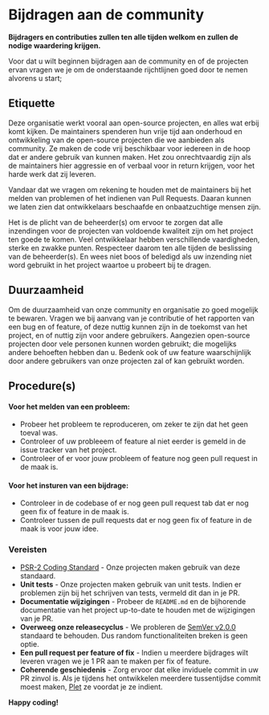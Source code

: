 # Bijdragen aan de community 

**Bijdragers en contributies zullen ten alle tijden welkom en zullen de nodige waardering krijgen.**

Voor dat u wilt beginnen bijdragen aan de community en of de projecten ervan vragen we je om de onderstaande rijchtlijnen goed door te nemen alvorens u start; 

## Etiquette 

Deze organisatie werkt vooral aan open-source projecten, en alles wat erbij komt kijken. 
De maintainers spenderen hun vrije tijd aan onderhoud en ontwikkeling van de open-source projecten die we aanbieden als community. 
Ze maken de code vrij beschikbaar voor iedereen in de hoop dat er andere gebruik van kunnen maken. 
Het zou onrechtvaardig zijn als de maintainers hier aggressie en of verbaal voor in return krijgen, voor het harde werk dat zij leveren. 

Vandaar dat we vragen om rekening te houden met de maintainers bij het melden van problemen of het indienen van Pull Requests. 
Daaran kunnen we laten zien dat ontwikkelaars beschaafde en onbaatzuchtige mensen zijn. 

Het is de plicht van de beheerder(s) om ervoor te zorgen dat alle inzendingen voor de projecten van voldoende kwaliteit zijn om het project ten goede te komen. 
Veel ontwikkelaar hebben verschillende vaardigheden, sterke en zwakke punten. 
Respecteer daarom ten alle tijden de beslissing van de beheerder(s).
En wees niet boos of beledigd als uw inzending niet word gebruikt in het project waartoe u probeert bij te dragen. 

## Duurzaamheid 

Om de duurzaamheid van onze community en organisatie zo goed mogelijk te bewaren. 
Vragen we bij aanvang van je contributie of het rapporten van een bug en of feature, of deze nuttig kunnen zijn in de toekomst van het project, en of nuttig zijn voor andere gebruikers. 
Aangezien open-source projecten door vele personen kunnen worden gebruikt; die mogelijks andere behoeften hebben dan u. 
Bedenk ook of uw feature waarschijnlijk door andere gebruikers van onze projecten zal of kan gebruikt worden. 

## Procedure(s)

#### Voor het melden van een probleem: 

- Probeer het probleem te reproduceren, om zeker te zijn dat het geen toeval was.
- Controleer of uw probleeem of feature al niet eerder is gemeld in de issue tracker van het project.
- Controleer of er voor jouw probleem of feature nog geen pull request in de maak is.

#### Voor het insturen van een bijdrage: 

- Controleer in de codebase of er nog geen pull request tab dat er nog geen fix of feature in de maak is.
- Controleer tussen de pull requests dat er nog geen fix of feature in de maak is voor jouw idee.


### Vereisten 

- [PSR-2 Coding Standard](https://github.com/php-fig/fig-standards/blob/master/accepted/PSR-2-coding-style-guide.md) - Onze projecten maken gebruik van deze standaard. 
- **Unit tests** - Onze projecten maken gebruik van unit tests. Indien er problemen zijn bij het schrijven van tests, vermeld dit dan in je PR. 
- **Documentatie wijzigingen** - Probeer de `README.md` en de bijhorende documentatie van het project up-to-date te houden met de wijzigingen van je PR. 
- **Overweeg onze releasecyclus** - We probleren de [SemVer v2.0.0](https://semver.org/) standaard te behouden. Dus random functionaliteiten breken is geen optie.
- **Een pull request per feature of fix** - Indien u meerdere bijdrages wilt leveren vragen we je 1 PR aan te maken per fix of feature. 
- **Coherende geschiedenis** - Zorg ervoor dat elke inviduele commit in uw PR zinvol is. Als je tijdens het ontwikkelen meerdere tussentijdse commit moest maken, [Plet](https://www.git-scm.com/book/en/v2/Git-Tools-Rewriting-History#Changing-Multiple-Commit-Messages) ze voordat je ze indient.

**Happy coding!**


